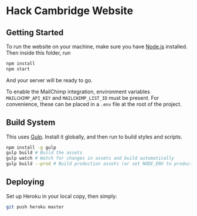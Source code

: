 # Hack Cambridge Website

## Getting Started

To run the website on your machine, make sure you have [Node.js](https://nodejs.org) installed. Then inside this folder, run

```bash
npm install
npm start
```

And your server will be ready to go.

To enable the MailChimp integration, environment variables `MAILCHIMP_API_KEY` and `MAILCHIMP_LIST_ID` must be present. For convenience, these can be placed in a `.env` file at the root of the project.

## Build System

This uses [Gulp](http://gulpjs.org). Install it globally, and then run to build styles and scripts.

```bash
npm install -g gulp
gulp build # Build the assets
gulp watch # Watch for changes in assets and build automatically
gulp build --prod # Build production assets (or set NODE_ENV to production)
```

## Deploying

Set up Heroku in your local copy, then simply:

```bash
git push heroku master
```
